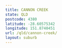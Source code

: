 ```yaml
---
title: CANNON CREEK
state: QLD
postcode: 4380
latitude: -28.60575342
longitude: 151.8740451
url: /qld/cannon-creek/
layout: suburb
---
```

